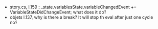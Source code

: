 - story.cs, l.159 :   _state.variablesState.variableChangedEvent += VariableStateDidChangeEvent; what does it do?
- objets l.137, why is there a break? It will stop th eval after just one cycle no?